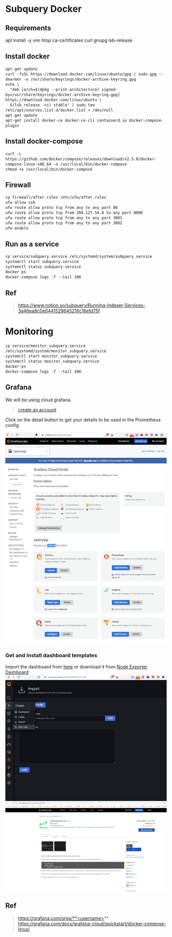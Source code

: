 # Subquery Docker

## Requirements 

apt install -y vim htop ca-certificates curl gnupg lsb-release
 

## Install docker

```
apt-get update
curl -fsSL https://download.docker.com/linux/ubuntu/gpg | sudo gpg --dearmor -o /usr/share/keyrings/docker-archive-keyring.gpg
echo \
  "deb [arch=$(dpkg --print-architecture) signed-by=/usr/share/keyrings/docker-archive-keyring.gpg] https://download.docker.com/linux/ubuntu \
  $(lsb_release -cs) stable" | sudo tee /etc/apt/sources.list.d/docker.list > /dev/null
apt-get update
apt-get install docker-ce docker-ce-cli containerd.io docker-compose-plugin
```

## Install docker-compose
```
curl -L https://github.com/docker/compose/releases/download/v2.5.0/docker-compose-linux-x86_64 -o /usr/local/bin/docker-compose
chmod +x /usr/local/bin/docker-compose
```


## Firewall

```
cp firewall/after.rules /etc/ufw/after.rules
ufw allow ssh
ufw route allow proto tcp from any to any port 80
ufw route allow proto tcp from 208.127.54.8 to any port 8000
ufw route allow proto tcp from any to any port 3001
ufw route allow proto tcp from any to any port 3002
ufw enable 
```

## Run as a service


```
cp service/subquery.service /etc/systemd/system/subquery.service
systemctl start subquery.service
systemctl status subquery.service
docker ps
docker-compose logs -f --tail 100
```

## Ref
> https://www.notion.so/subquery/Running-Indexer-Services-3a46ea8c0e0441529645216c16efd75f


# Monitoring 

```
cp service/monitor_subquery.service /etc/systemd/system/monitor_subquery.service
systemctl start monitor_subquery.service
systemctl status monitor_subquery.service
docker ps
docker-compose logs -f --tail 100
```



## Grafana 

We will be using cloud grafana.
> [create an account](https://grafana.com/)


Click on the detail button to get your details to be used in the Prometheus config

![Stuck page](./monitoring/images/1.PNG)

### Get and install dashboard templates 


Import the dashboard from [here](./monitoring/node-exporter-full_rev27.json) or download it from [Node Exporter Dashboard](https://grafana.com/grafana/dashboards/1860)
![Stuck page](./monitoring/images/2_1.PNG)
![Stuck page](./monitoring/images/2_2.PNG)


## Ref
> https://grafana.com/orgs/**<username>**
> https://grafana.com/docs/grafana-cloud/quickstart/docker-compose-linux/



